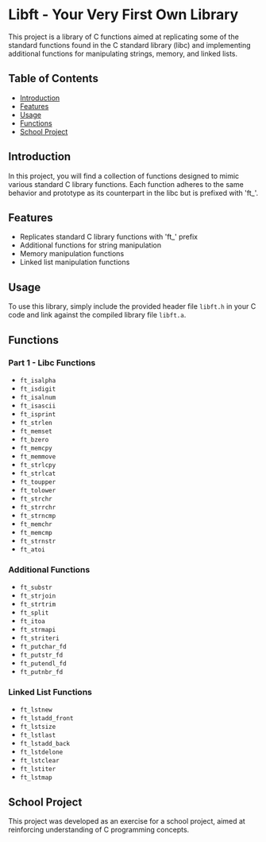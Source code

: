 # Libft - Your Very First Own Library

This project is a library of C functions aimed at replicating some of the standard functions found in the C standard library (libc) and implementing additional functions for manipulating strings, memory, and linked lists.

## Table of Contents

- [Introduction](#introduction)
- [Features](#features)
- [Usage](#usage)
- [Functions](#functions)
- [School Project](#school-project)

## Introduction

In this project, you will find a collection of functions designed to mimic various standard C library functions. Each function adheres to the same behavior and prototype as its counterpart in the libc but is prefixed with 'ft_'.

## Features

- Replicates standard C library functions with 'ft_' prefix
- Additional functions for string manipulation
- Memory manipulation functions
- Linked list manipulation functions

## Usage

To use this library, simply include the provided header file `libft.h` in your C code and link against the compiled library file `libft.a`.

## Functions

### Part 1 - Libc Functions

- `ft_isalpha`
- `ft_isdigit`
- `ft_isalnum`
- `ft_isascii`
- `ft_isprint`
- `ft_strlen`
- `ft_memset`
- `ft_bzero`
- `ft_memcpy`
- `ft_memmove`
- `ft_strlcpy`
- `ft_strlcat`
- `ft_toupper`
- `ft_tolower`
- `ft_strchr`
- `ft_strrchr`
- `ft_strncmp`
- `ft_memchr`
- `ft_memcmp`
- `ft_strnstr`
- `ft_atoi`

### Additional Functions

- `ft_substr`
- `ft_strjoin`
- `ft_strtrim`
- `ft_split`
- `ft_itoa`
- `ft_strmapi`
- `ft_striteri`
- `ft_putchar_fd`
- `ft_putstr_fd`
- `ft_putendl_fd`
- `ft_putnbr_fd`

### Linked List Functions

- `ft_lstnew`
- `ft_lstadd_front`
- `ft_lstsize`
- `ft_lstlast`
- `ft_lstadd_back`
- `ft_lstdelone`
- `ft_lstclear`
- `ft_lstiter`
- `ft_lstmap`

## School Project

This project was developed as an exercise for a school project, aimed at reinforcing understanding of C programming concepts.

